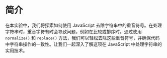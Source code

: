 # 简介

在本实验中，我们将探索如何使用 JavaScript 去除字符串中的重音符号。在处理字符串时，重音字符有时会导致问题，例如在比较或排序时。通过使用 `normalize()` 和 `replace()` 方法，我们可以轻松去除这些重音符号，并确保代码中字符串操作的一致性。让我们一起深入了解这项在 JavaScript 中处理字符串的实用技术。
